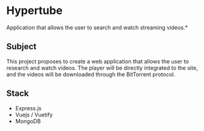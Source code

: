 # Hypertube
Application that allows the user to search and watch streaming videos.*

## Subject
This project proposes to create a web application that allows the user to research and watch videos.
The player will be directly integrated to the site, and the videos will be downloaded through the BitTorrent protocol.

## Stack
* Express.js
* Vuejs / Vuetify
* MongoDB
